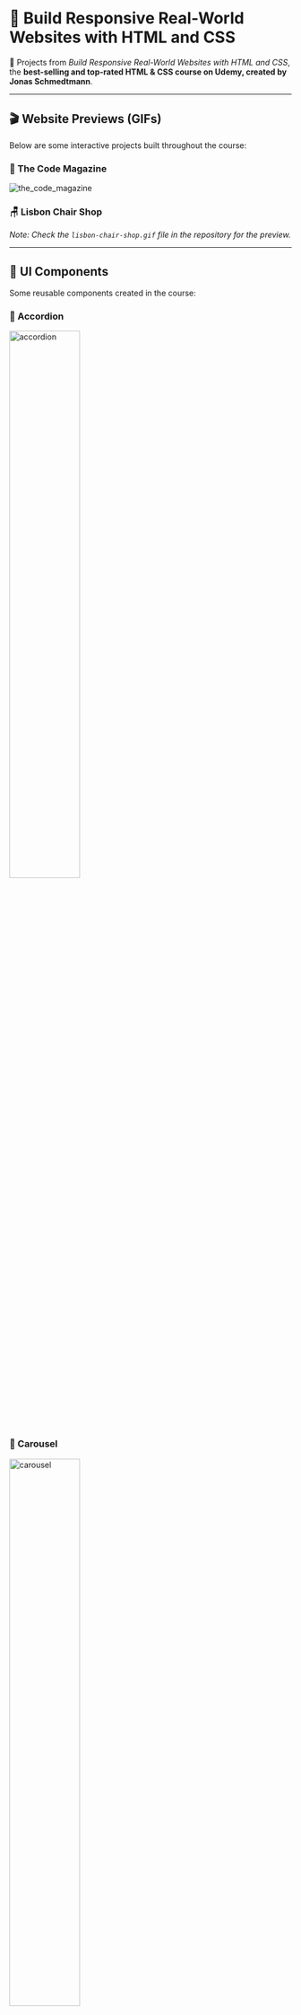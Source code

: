 # 🚀 Build Responsive Real-World Websites with HTML and CSS  

📌 Projects from *Build Responsive Real-World Websites with HTML and CSS*, the **best-selling and top-rated HTML & CSS course on Udemy, created by Jonas Schmedtmann**.  

---

## 🎬 Website Previews (GIFs)  

Below are some interactive projects built throughout the course:  

### 📰 The Code Magazine  
![the_code_magazine](https://github.com/user-attachments/assets/76181691-7ed0-4c55-bb35-03b30d15a707)

### 🪑 Lisbon Chair Shop  
*Note: Check the `lisbon-chair-shop.gif` file in the repository for the preview.*  

---

## 🧩 UI Components  

Some reusable components created in the course:  

### 🔽 Accordion
<img src="https://github.com/user-attachments/assets/89dfee42-7f0a-4212-8575-29578a7fa44e" alt="accordion" width="50%" />

### 🎠 Carousel  
<img src="https://github.com/user-attachments/assets/97ab5659-e529-4ba5-bf1f-8d932f8df2ac" alt="carousel" width="50%" />

### 🦸 Hero Section  
*Note: Check the `hero.gif` file in the repository for the preview.*  

### 📦 Item Component  
<img src="https://github.com/user-attachments/assets/feddeeee-4a2c-4f49-8d4c-fbb7093121fd" alt="item_component" width="50%" />

### 🔢 Pagination 
<img src="https://github.com/user-attachments/assets/2e123765-10f4-446b-88e9-b75c879aa006" alt="pagination" width="50%" />

### 📊 Table  
<img src="https://github.com/user-attachments/assets/6a2a6531-1f25-42c2-ab74-b2f746e6281e" alt="table" width="50%" />

---

## 🌟 Final Project: **Omnifood**  

The final project, **Omnifood**, was built using **best web design practices**, ensuring:  

✅ **Z-Pattern Layout**: Designed for optimal readability and engagement, following the natural eye-scanning behavior.  
✅ **Accessibility**: Fully optimized for visually impaired users with **screen readers** and **color-blind-friendly design**.  
✅ **Responsiveness**: Works seamlessly on **desktops, tablets, and mobile devices** using **CSS media queries**.  
✅ **Cross-Browser Compatibility**: Runs successfully on **Chrome, Firefox, Edge, Safari**, and other major browsers.  

🔗 **Visit the Omnifood Website**: [Check out Omnifood](https://omnifood-fernando-destefani.netlify.app/)  

